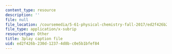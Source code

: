 ```yaml
---
content_type: resource
description: ''
file: null
file_location: /coursemedia/5-61-physical-chemistry-fall-2017/ed2f426b230d12374d8bc0e5b1bfef84_zwz9M1XNn-c.srt
file_type: application/x-subrip
resourcetype: Other
title: 3play caption file
uid: ed2f426b-230d-1237-4d8b-c0e5b1bfef84
---
```

